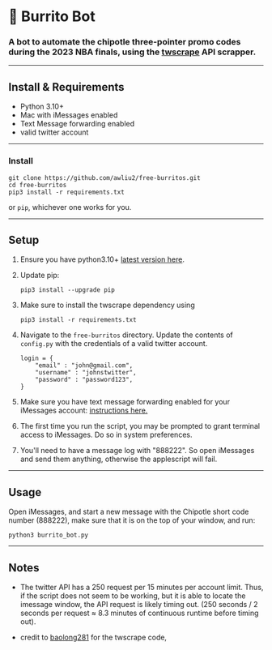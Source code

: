 # 🌯 Burrito Bot
### A bot to automate the chipotle three-pointer promo codes during the 2023 NBA finals, using the [twscrape](https://github.com/vladkens/twscrape) API scrapper.

___
## Install & Requirements

* Python 3.10+
* Mac with iMessages enabled
* Text Message forwarding enabled
* valid twitter account
___
### Install
```
git clone https://github.com/awliu2/free-burritos.git
cd free-burritos
pip3 install -r requirements.txt
```

or `pip`, whichever one works for you.
___
## Setup

1. Ensure you have python3.10+ [latest version here](https://www.python.org/downloads/). 

2. Update pip:
    ```
    pip3 install --upgrade pip
    ```

3. Make sure to install the twscrape dependency using 
    ```
    pip3 install -r requirements.txt
    ```

4. Navigate to the `free-burritos` directory. Update the contents of `config.py` with the credentials of a valid twitter account. 

    ```
    login = {
        "email" : "john@gmail.com",
        "username" : "johnstwitter",
        "password" : "password123",
    }
    ```

5. Make sure you have text message forwarding enabled for your iMessages account: [instructions here.](https://support.apple.com/en-us/HT208386)

6. The first time you run the script, you may be prompted to grant terminal access to iMessages. Do so in system preferences.

7. You'll need to have a message log with "888222". So open iMessages and send them anything, otherwise the applescript will fail.
___
## Usage
Open iMessages, and start a new message with the Chipotle short code number (888222), make sure that it is on the top of your window, and run:
```
python3 burrito_bot.py
```
___
## Notes

* The twitter API has a 250 request per 15 minutes per account limit. Thus, if the script does not seem to be working, but it is able to locate the imessage window, the API request is likely timing out. (250 seconds / 2 seconds per request $\approx$ 8.3 minutes of continuous runtime before timing out).


* credit to [baolong281](https://github.com/baolong281/infinite-food-glitch) for the twscrape code, 